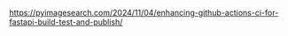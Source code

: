 https://pyimagesearch.com/2024/11/04/enhancing-github-actions-ci-for-fastapi-build-test-and-publish/